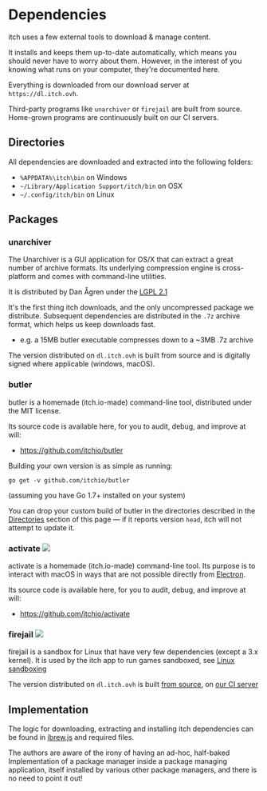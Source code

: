 
# Dependencies

itch uses a few external tools to download & manage content.

It installs and keeps them up-to-date automatically, which means you should
never have to worry about them. However, in the interest of you knowing what
runs on your computer, they're documented here.

Everything is downloaded from our download server at `https://dl.itch.ovh`.

Third-party programs like `unarchiver` or `firejail` are built from source.
Home-grown programs are continuously built on our CI servers.

## Directories

All dependencies are downloaded and extracted into the following folders:

  * `%APPDATA%\itch\bin` on Windows
  * `~/Library/Application Support/itch/bin` on OSX
  * `~/.config/itch/bin` on Linux

## Packages

### unarchiver

The Unarchiver is a GUI application for OS/X that can extract a great number
of archive formats. Its underlying compression engine is cross-platform and
comes with command-line utilities.

It is distributed by Dan Ågren under the [LGPL 2.1](https://bitbucket.org/WAHa_06x36/theunarchiver/src/d89b1d069727c3dd68939e29aa407b6f2051ef6b/License.txt?fileviewer=file-view-default)

It's the first thing itch downloads, and the only uncompressed package we
distribute. Subsequent dependencies are distributed in the `.7z` archive
format, which helps us keep downloads fast.

  * e.g. a 15MB butler executable compresses down to a ~3MB .7z archive

The version distributed on `dl.itch.ovh` is built from source and is digitally
signed where applicable (windows, macOS).

### butler

butler is a homemade (itch.io-made) command-line tool, distributed under the MIT license.

Its source code is available here, for you to audit, debug, and improve at will:

  * <https://github.com/itchio/butler>

Building your own version is as simple as running:

```
go get -v github.com/itchio/butler
```

(assuming you have Go 1.7+ installed on your system)

You can drop your custom build of butler in the directories described in the
[Directories](#directories) section of this page — if it reports version `head`,
itch will not attempt to update it.

### activate ![](https://img.shields.io/badge/platform-macOS-708090.svg)

activate is a homemade (itch.io-made) command-line tool. Its purpose is to
interact with macOS in ways that are not possible directly from [Electron](http://electron.atom.io/).

Its source code is available here, for you to audit, debug, and improve at will:

  * <https://github.com/itchio/activate>

### firejail ![](https://img.shields.io/badge/platform-linux-708090.svg)

firejail is a sandbox for Linux that have very few dependencies (except a 3.x
kernel). It is used by the itch app to run games sandboxed, see [Linux sandboxing](/using/sandbox/linux.md)

The version distributed on `dl.itch.ovh` is built [from source](https://github.com/netblue30/firejail),
on [our CI server](https://git.itch.ovh/itchio/firejail-buildscripts)

## Implementation

The logic for downloading, extracting and installing itch dependencies
can be found in [ibrew.js][] and required files.

[ibrew.js]: https://github.com/itchio/itch/blob/master/src/util/ibrew.js

The authors are aware of the irony of having an ad-hoc, half-baked Implementation
of a package manager inside a package managing application, itself installed by
various other package managers, and there is no need to point it out!
